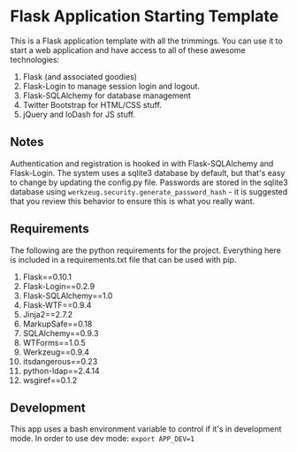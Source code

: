 # Flask Application Starting Template

This is a Flask application template with all the trimmings. You can use it to
start a web application and have access to all of these awesome technologies:

1. Flask (and associated goodies)
2. Flask-Login to manage session login and logout.
3. Flask-SQLAlchemy for database management
3. Twitter Bootstrap for HTML/CSS stuff.
4. jQuery and loDash for JS stuff.

## Notes

Authentication and registration is hooked in with Flask-SQLAlchemy and
Flask-Login. The system uses a sqlite3 database by default, but that's easy to
change by updating the config.py file. Passwords are stored in the sqlite3
database using `werkzeug.security.generate_password_hash` - it is suggested that
you review this behavior to ensure this is what you really want.

## Requirements

The following are the python requirements for the project. Everything here is 
included in a requirements.txt file that can be used with pip.

1. Flask==0.10.1
2. Flask-Login==0.2.9
3. Flask-SQLAlchemy==1.0
4. Flask-WTF==0.9.4
5. Jinja2==2.7.2
6. MarkupSafe==0.18
7. SQLAlchemy==0.9.3
8. WTForms==1.0.5
9. Werkzeug==0.9.4
10. itsdangerous==0.23
11. python-ldap==2.4.14
12. wsgiref==0.1.2

## Development

This app uses a bash environment variable to control if it's in development
mode. In order to use dev mode: `export APP_DEV=1`
